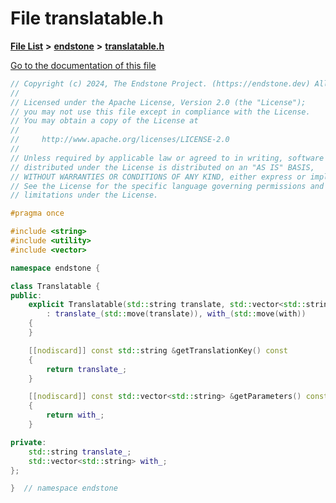 

# File translatable.h

[**File List**](files.md) **>** [**endstone**](dir_6cf277b678674f97c7a2b6b3b2447b33.md) **>** [**translatable.h**](translatable_8h.md)

[Go to the documentation of this file](translatable_8h.md)


```C++
// Copyright (c) 2024, The Endstone Project. (https://endstone.dev) All Rights Reserved.
//
// Licensed under the Apache License, Version 2.0 (the "License");
// you may not use this file except in compliance with the License.
// You may obtain a copy of the License at
//
//     http://www.apache.org/licenses/LICENSE-2.0
//
// Unless required by applicable law or agreed to in writing, software
// distributed under the License is distributed on an "AS IS" BASIS,
// WITHOUT WARRANTIES OR CONDITIONS OF ANY KIND, either express or implied.
// See the License for the specific language governing permissions and
// limitations under the License.

#pragma once

#include <string>
#include <utility>
#include <vector>

namespace endstone {

class Translatable {
public:
    explicit Translatable(std::string translate, std::vector<std::string> with = {})
        : translate_(std::move(translate)), with_(std::move(with))
    {
    }

    [[nodiscard]] const std::string &getTranslationKey() const
    {
        return translate_;
    }

    [[nodiscard]] const std::vector<std::string> &getParameters() const
    {
        return with_;
    }

private:
    std::string translate_;
    std::vector<std::string> with_;
};

}  // namespace endstone
```


